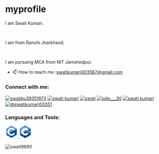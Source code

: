 # myprofile
<p>I am Swati Kumari.</p>
</br>
<p>I am from Ranchi Jharkhand.</p>
</br>
<p>I am pursuing MCA from NIT Jamshedpur.</p>

- 📫 How to reach me :swatikumari003567@gmail.com

<h3 align="left">Connect with me:</h3>
<p align="left">
<a href="https://twitter.com/swatiku39351973" target="blank"><img align="center" src="https://raw.githubusercontent.com/rahuldkjain/github-profile-readme-generator/master/src/images/icons/Social/twitter.svg" alt="swatiku39351973" height="30" width="40" /></a>
<a href="https://linkedin.com/in/swati kumari" target="blank"><img align="center" src="https://raw.githubusercontent.com/rahuldkjain/github-profile-readme-generator/master/src/images/icons/Social/linked-in-alt.svg" alt="swati kumari" height="30" width="40" /></a>
<a href="https://fb.com/swati" target="blank"><img align="center" src="https://raw.githubusercontent.com/rahuldkjain/github-profile-readme-generator/master/src/images/icons/Social/facebook.svg" alt="swati" height="30" width="40" /></a>
<a href="https://instagram.com/julie___30" target="blank"><img align="center" src="https://raw.githubusercontent.com/rahuldkjain/github-profile-readme-generator/master/src/images/icons/Social/instagram.svg" alt="julie___30" height="30" width="40" /></a>
<a href="https://www.youtube.com/c/swati kumari" target="blank"><img align="center" src="https://raw.githubusercontent.com/rahuldkjain/github-profile-readme-generator/master/src/images/icons/Social/youtube.svg" alt="swati kumari" height="30" width="40" /></a>
<a href="https://www.hackerrank.com/@swatikumari00351" target="blank"><img align="center" src="https://raw.githubusercontent.com/rahuldkjain/github-profile-readme-generator/master/src/images/icons/Social/hackerrank.svg" alt="@swatikumari00351" height="30" width="40" /></a>
</p>

<h3 align="left">Languages and Tools:</h3>
<p align="left"> <a href="https://www.cprogramming.com/" target="_blank" rel="noreferrer"> <img src="https://raw.githubusercontent.com/devicons/devicon/master/icons/c/c-original.svg" alt="c" width="40" height="40"/> </a> <a href="https://www.w3schools.com/cpp/" target="_blank" rel="noreferrer"> <img src="https://raw.githubusercontent.com/devicons/devicon/master/icons/cplusplus/cplusplus-original.svg" alt="cplusplus" width="40" height="40"/> </a> </p>

<p><img align="center" src="https://github-readme-stats.vercel.app/api/top-langs?username=swati9690&show_icons=true&locale=en&layout=compact" alt="swati9690" /></p>
